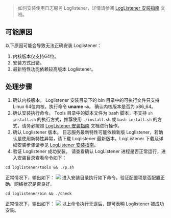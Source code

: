 > 如何安装使用日志服务 Loglistener，详情请参阅 [ LogListener 安装指南](https://intl.cloud.tencent.com/document/product/614/17414) 文档。 <!--，并了解 [ Loglistener 机制]()-->

## 可能原因

以下原因可能会导致无法正确安装 Loglistener：
1. 内核版本仅支持64位。
2. 安装方式出错。
3. 最新特性功能依赖较高版本 Loglistener。


## 处理步骤

1. 确认内核版本。
Loglistener 安装目录下的 bin 目录中的可执行文件只支持 Linux 64位内核，执行命令 **uname -a**， 确认内核版本是否为 x86_64。
2. 确认安装执行命令。
Tools 目录中的脚本文件为 bash 脚本，不支持 `sh install.sh` 的执行方式，推荐使用 `./install.sh` 或 `bash install.sh` 的方式，请务必按照 [LogListener 安装指南](https://intl.cloud.tencent.com/document/product/614/17414) 文档进行操作。
3. 确认 Loglistener 版本。
日志服务最新特性可能依赖新版 Loglistener，若确认是使用新特性异常，请下载 Loglistener 最新版本。LogListener 下载及详细安装步骤请参见 [LogListener 安装指南](https://intl.cloud.tencent.com/document/product/614/17414)。
4. 验证 Loglistener 成功安装。
请查看确认 LogListener 进程是否正常运行，进入安装目录查看命令如下：
```shell
cd loglistener/tools && ./p.sh
```
正常情况下，输出如下：
 ![](https://main.qcloudimg.com/raw/e256cf61689ead123251a8f9f3a753c9.png)
进入安装目录执行如下命令，验证配置项是否配置正确、网络状况是否良好。
```shell
cd loglistener/bin && ./check
```
正常情况下，输出如下：
 ![](https://main.qcloudimg.com/raw/e7e85f139feb14b1aaa3353b2bafd5e1.png)
 以上命令执行无误后，即可表明 Loglistener 被成功安装。
